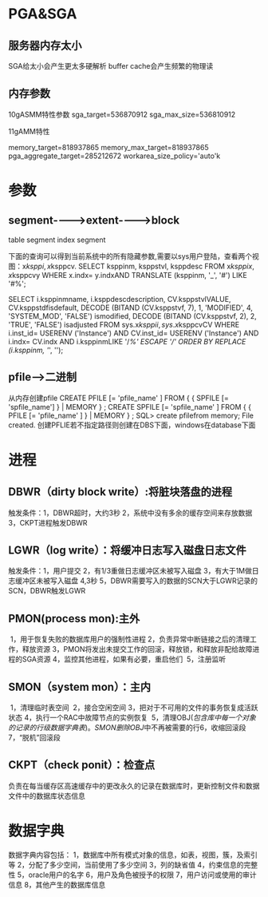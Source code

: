 # PGA&SGA

## 服务器内存太小

SGA给太小会产生更太多硬解析
buffer cache会产生频繁的物理读

## 内存参数

10gASMM特性参数
sga_target=536870912
sga_max_size=536810912

11gAMM特性

memory_target=818937865
memory_max_target=818937865
pga_aggregate_target=285212672
workarea_size_policy='auto'k

# 参数

## segment---->extent---->block

table segment
index segment


下面的查询可以得到当前系统中的所有隐藏参数,需要以sys用户登陆，查看两个视图：x$ksppi,x$ksppcv.
SELECT ksppinm, ksppstvl, ksppdesc
FROM x$ksppix, x$ksppcvy
WHERE x.indx= y.indxAND TRANSLATE (ksppinm, '_', '#') LIKE '#%';


SELECT i.ksppinmname,
i.ksppdescdescription,
CV.ksppstvlVALUE,
CV.ksppstdfisdefault,
DECODE (BITAND (CV.ksppstvf, 7),
1, 'MODIFIED',
4, 'SYSTEM_MOD',
'FALSE')
ismodified,
DECODE (BITAND (CV.ksppstvf, 2), 2, 'TRUE', 'FALSE') isadjusted
FROM sys.x$ksppii, sys.x$ksppcvCV
WHERE i.inst_id= USERENV ('Instance')
AND CV.inst_id= USERENV ('Instance')
AND i.indx= CV.indx
AND i.ksppinmLIKE '/_%' ESCAPE '/'
ORDER BY REPLACE (i.ksppinm, '_', '');

## pfile-->二进制

从内存创建pfile
CREATE PFILE [= 'pfile_name' ]
FROM { { SPFILE [= 'spfile_name'] } | MEMORY } ;
CREATE SPFILE [= 'spfile_name' ]
FROM { { PFILE [= 'pfile_name' ] } | MEMORY } ;
SQL> create pfilefrom memory;
File created.
创建PFLIE若不指定路径则创建在DBS下面，windows在database下面

# 进程

## DBWR（dirty block write）:将脏块落盘的进程

触发条件：1，DBWR超时，大约3秒
	   2，系统中没有多余的缓存空间来存放数据
 	   3，CKPT进程触发DBWR

## LGWR（log write）：将缓冲日志写入磁盘日志文件

触发条件：1，用户提交
	   2，有1/3重做日志缓冲区未被写入磁盘
	   3，有大于1M做日志缓冲区未被写入磁盘
	   4,3秒
	   5，DBWR需要写入的数据的SCN大于LGWR记录的SCN，DBWR触发LGWR

## PMON(process mon):主外

​	1，用于恢复失败的数据库用户的强制性进程
​	2，负责异常中断链接之后的清理工作，释放资源
​	3，PMON将发出未提交工作的回滚，释放锁，和释放非配给故障进程的SGA资源
​	4，监控其他进程，如果有必要，重启他们
​	5，注册监听

## SMON（system mon）：主内

​	1，清理临时表空间
​	2，接合空闲空间
​	3，把对于不可用的文件的事务恢复成活跃状态
​	4，执行一个RAC中故障节点的实例恢复
​	5，清理OBJ$(包含库中每一个对象的记录的行级数据字典表)。SMON删除OBJ$中不再被需要的行
​	6，收缩回滚段
​	7，“脱机”回滚段

## CKPT（check ponit）：检查点

​	负责在每当缓存区高速缓存中的更改永久的记录在数据库时，更新控制文件和数据文件中的数据库状态信息

# 数据字典

数据字典内容包括：
	1，数据库中所有模式对象的信息，如表，视图，簇，及索引等
	2，分配了多少空间，当前使用了多少空间
	3，列的缺省值
	4，约束信息的完整性
	5，oracle用户的名字
	6，用户及角色被授予的权限
	7，用户访问或使用的审计信息
	8，其他产生的数据库信息